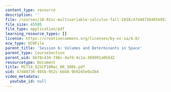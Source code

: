 ```yaml
---
content_type: resource
description: ''
file: /courses/18-02sc-multivariable-calculus-fall-2010/47d48736405b952cbbb89b9245e0a3b4_MIT18_02SCF10Rec_06_300k.pdf
file_size: 45505
file_type: application/pdf
learning_resource_types: []
license: https://creativecommons.org/licenses/by-nc-sa/4.0/
ocw_type: OCWFile
parent_title: 'Session 6: Volumes and Determinants in Space'
parent_type: CourseSection
parent_uid: bb78c434-746c-4a7d-4c1a-369991a0b5d2
resourcetype: Document
title: MIT18_02SCF10Rec_06_300k.pdf
uid: 47d48736-405b-952c-bbb8-9b9245e0a3b4
video_metadata:
  youtube_id: null
---
```

